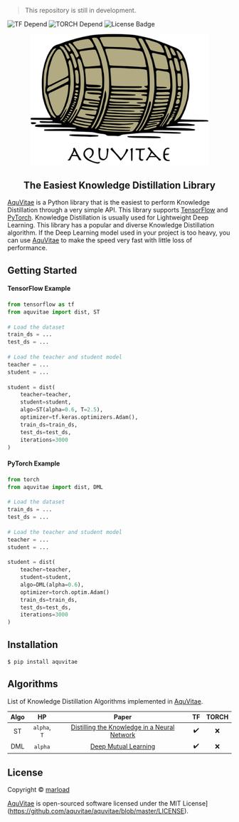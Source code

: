 > This repository is still in development.

![TF Depend](https://img.shields.io/badge/TensorFlow-2.1-orange) ![TORCH Depend](https://img.shields.io/badge/pytorch-1.5.1-blue) ![License Badge](https://img.shields.io/badge/license-MIT-green)<br>

<p align="center">
  <img width="400" src="./assets/logo.png">
</p>

<h2 align=center>The Easiest Knowledge Distillation Library</h2>

[AquVitae](https://github.com/aquvitae/aquvitae) is a Python library that is the easiest to perform Knowledge Distillation through a very simple API. This library supports [TensorFlow](https://github.com/tensorflow/tensorflow) and [PyTorch](https://github.com/pytorch/pytorch). Knowledge Distillation is usually used for Lightweight Deep Learning. This library has a popular and diverse Knowledge Distillation algorithm. If the Deep Learning model used in your project is too heavy, you can use [AquVitae](https://github.com/aquvitae/aquvitae) to make the speed very fast with little loss of performance.

## Getting Started

#### TensorFlow Example

```python
from tensorflow as tf
from aquvitae import dist, ST

# Load the dataset
train_ds = ...
test_ds = ...

# Load the teacher and student model
teacher = ...
student = ...

student = dist(
    teacher=teacher,
    student=student,
    algo=ST(alpha=0.6, T=2.5),
    optimizer=tf.keras.optimizers.Adam(),
    train_ds=train_ds,
    test_ds=test_ds,
    iterations=3000
)
```

#### PyTorch Example

```python
from torch
from aquvitae import dist, DML

# Load the dataset
train_ds = ...
test_ds = ...

# Load the teacher and student model
teacher = ...
student = ...

student = dist(
    teacher=teacher,
    student=student,
    algo=DML(alpha=0.6),
    optimizer=torch.optim.Adam()
    train_ds=train_ds,
    test_ds=test_ds,
    iterations=3000
)
```

## Installation

```bash
$ pip install aquvitae
```

## Algorithms

List of Knowledge Distillation Algorithms implemented in [AquVitae](https://github.com/aquvitae/aquvitae).

| Algo | HP | Paper | TF | TORCH |
|:---:|:---:|:---:|:---:|:---:|
| ST | `alpha`, `T` | [Distilling the Knowledge in a Neural Network](https://arxiv.org/pdf/1503.02531.pdf) | ✔️ | ❌ |
| DML | `alpha` | [Deep Mutual Learning](https://arxiv.org/pdf/1706.00384.pdf) | ✔️ | ❌ |


## License

Copyright © [marload](https://github.com/marload)

[AquVitae](https://github.com/aqvitae/aquvitae) is open-sourced software licensed under the MIT License](https://github.com/aquvitae/aquvitae/blob/master/LICENSE).